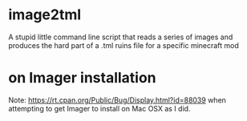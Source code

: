 image2tml
=========

A stupid little command line script that reads a series of images and produces the hard part of a .tml ruins file for a specific minecraft mod

on Imager installation
=========

Note: https://rt.cpan.org/Public/Bug/Display.html?id=88039 when attempting to get Imager to install on Mac OSX as I did.
